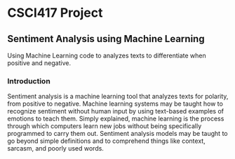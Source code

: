 # CSCI417 Project 
## Sentiment Analysis using Machine Learning
Using Machine Learning code to analyzes texts to differentiate when positive and negative.

### Introduction
Sentiment analysis is a machine learning tool that analyzes texts for polarity, from positive to negative. Machine learning systems may be taught how to recognize sentiment without human input by using text-based examples of emotions to teach them.
Simply explained, machine learning is the process through which computers learn new jobs without being specifically programmed to carry them out. Sentiment analysis models may be taught to go beyond simple definitions and to comprehend things like context, sarcasm, and poorly used words. 
